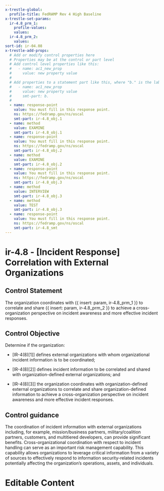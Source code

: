 ```yaml
---
x-trestle-global:
  profile-title: FedRAMP Rev 4 High Baseline
x-trestle-set-params:
  ir-4.8_prm_1:
    profile-values:
    values:
  ir-4.8_prm_2:
    values:
sort-id: ir-04.08
x-trestle-add-props:
  # Add or modify control properties here
  # Properties may be at the control or part level
  # Add control level properties like this:
  #   - name: ac1_new_prop
  #     value: new property value
  #
  # Add properties to a statement part like this, where "b." is the label of the target statement part
  #   - name: ac1_new_prop
  #     value: new property value
  #     smt-part: b.
  #
  - name: response-point
    value: You must fill in this response point.
    ns: https://fedramp.gov/ns/oscal
    smt-part: ir-4.8_obj.1
  - name: method
    value: EXAMINE
    smt-part: ir-4.8_obj.1
  - name: response-point
    value: You must fill in this response point.
    ns: https://fedramp.gov/ns/oscal
    smt-part: ir-4.8_obj.2
  - name: method
    value: EXAMINE
    smt-part: ir-4.8_obj.2
  - name: response-point
    value: You must fill in this response point.
    ns: https://fedramp.gov/ns/oscal
    smt-part: ir-4.8_obj.3
  - name: method
    value: INTERVIEW
    smt-part: ir-4.8_obj.3
  - name: method
    value: TEST
    smt-part: ir-4.8_obj.3
  - name: response-point
    value: You must fill in this response point.
    ns: https://fedramp.gov/ns/oscal
    smt-part: ir-4.8_smt
---
```


# ir-4.8 - \[Incident Response\] Correlation with External Organizations

## Control Statement

The organization coordinates with {{ insert: param, ir-4.8_prm_1 }} to correlate and share {{ insert: param, ir-4.8_prm_2 }} to achieve a cross-organization perspective on incident awareness and more effective incident responses.

## Control Objective

Determine if the organization:

- \[IR-4(8)[1]\] defines external organizations with whom organizational incident information is to be coordinated;

- \[IR-4(8)[2]\] defines incident information to be correlated and shared with organization-defined external organizations; and

- \[IR-4(8)[3]\] the organization coordinates with organization-defined external organizations to correlate and share organization-defined information to achieve a cross-organization perspective on incident awareness and more effective incident responses.

## Control guidance

The coordination of incident information with external organizations including, for example, mission/business partners, military/coalition partners, customers, and multitiered developers, can provide significant benefits. Cross-organizational coordination with respect to incident handling can serve as an important risk management capability. This capability allows organizations to leverage critical information from a variety of sources to effectively respond to information security-related incidents potentially affecting the organization’s operations, assets, and individuals.

# Editable Content

<!-- Make additions and edits below -->
<!-- The above represents the contents of the control as received by the profile, prior to additions. -->
<!-- If the profile makes additions to the control, they will appear below. -->
<!-- The above markdown may not be edited but you may edit the content below, and/or introduce new additions to be made by the profile. -->
<!-- If there is a yaml header at the top, parameter values may be edited. Use --set-parameters to incorporate the changes during assembly. -->
<!-- The content here will then replace what is in the profile for this control, after running profile-assemble. -->
<!-- The added parts in the profile for this control are below.  You may edit them and/or add new ones. -->
<!-- Each addition must have a heading either of the form ## Control my_addition_name -->
<!-- or ## Part a. (where the a. refers to one of the control statement labels.) -->
<!-- "## Control" parts are new parts added after the statement part. -->
<!-- "## Part" parts are new parts added into the top-level statement part with that label. -->
<!-- Subparts may be added with nested hash levels of the form ### My Subpart Name -->
<!-- underneath the parent ## Control or ## Part being added -->
<!-- See https://ibm.github.io/compliance-trestle/tutorials/ssp_profile_catalog_authoring/ssp_profile_catalog_authoring for guidance. -->

